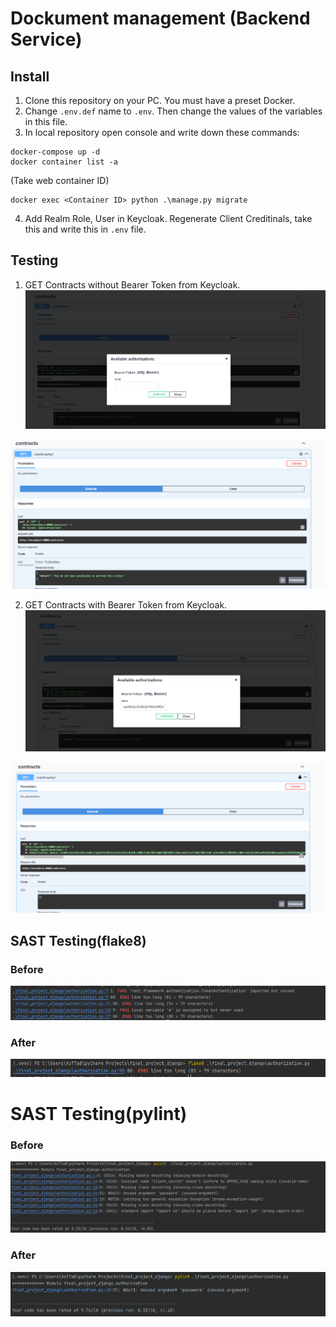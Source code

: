 # Dockument management (Backend Service)
## Install

1. Clone this repository on your PC. You must have a preset Docker.
2. Change `.env.def` name to `.env`. Then change the values of the variables in this file.
3. In local repository open console and write down these commands:

```
docker-compose up -d
docker container list -a
```
(Take web container ID) 
```
docker exec <Container ID> python .\manage.py migrate
```
4. Add Realm Role, User in Keycloak. Regenerate Client Creditinals, take this and write this in `.env` file.

## Testing

1. GET Contracts without Bearer Token from Keycloak.
![image](docs/images/1.png)

![image](docs/images/2.png)

2. GET Contracts with Bearer Token from Keycloak.
![image](docs/images/3.png)

![image](docs/images/4.png)

## SAST Testing(flake8)
### Before
![image](docs/images/5.png)
### After
![image](docs/images/6.png)

# SAST Testing(pylint)
### Before
![image](docs/images/7.png)
### After
![image](docs/images/8.png)
